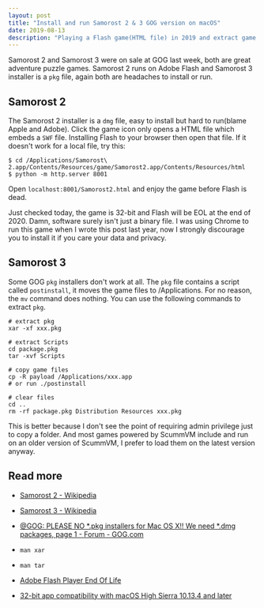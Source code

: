 ```yaml
---
layout: post
title: "Install and run Samorost 2 & 3 GOG version on macOS"
date: 2019-08-13
description: "Playing a Flash game(HTML file) in 2019 and extract game from GOG pkg installer."
---
```


Samorost 2 and Samorost 3 were on sale at GOG last week, both are great adventure puzzle games. Samorost 2 runs on Adobe Flash and Samorost 3 installer is a `pkg` file, again both are headaches to install or run.

## Samorost 2

The Samorost 2 installer is a `dmg` file, easy to install but hard to run(blame Apple and Adobe). Click the game icon only opens a HTML file which embeds a `SWF` file. Installing Flash to your browser then open that file. If it doesn't work for a local file, try this:

```
$ cd /Applications/Samorost\ 2.app/Contents/Resources/game/Samorost2.app/Contents/Resources/html
$ python -m http.server 8001
```

Open `localhost:8001/Samorost2.html` and enjoy the game before Flash is dead.

Just checked today, the game is 32-bit and Flash will be EOL at the end of 2020. Damn, software surely isn't just a binary file. I was using Chrome to run this game when I wrote this post last year, now I strongly discourage you to install it if you care your data and privacy.

## Samorost 3

Some GOG `pkg` installers don't work at all. The `pkg` file contains a script called `postinstall`, it moves the game files to /Applications. For no reason, the `mv` command does nothing. You can use the following commands to extract `pkg`.

```
# extract pkg
xar -xf xxx.pkg

# extract Scripts
cd package.pkg
tar -xvf Scripts

# copy game files
cp -R payload /Applications/xxx.app
# or run ./postinstall

# clear files
cd ..
rm -rf package.pkg Distribution Resources xxx.pkg
```

This is better because I don't see the point of requiring admin privilege just to copy a folder. And most games powered by ScummVM include and run on an older version of ScummVM, I prefer to load them on the latest version anyway.

## Read more

- [Samorost 2 - Wikipedia](https://en.wikipedia.org/wiki/Samorost_2)

- [Samorost 3 - Wikipedia](https://en.wikipedia.org/wiki/Samorost_3)

- [@GOG: PLEASE NO *.pkg installers for Mac OS X!! We need *.dmg packages, page 1 - Forum - GOG.com](https://www.gog.com/forum/general/gog_please_no_pkg_installers_for_mac_os_x_we_need_dmg_packages/post10)

- `man xar`

- `man tar`

- [Adobe Flash Player End Of Life](https://www.adobe.com/products/flashplayer/end-of-life.html)

- [32-bit app compatibility with macOS High Sierra 10.13.4 and later](https://support.apple.com/en-us/HT208436)
